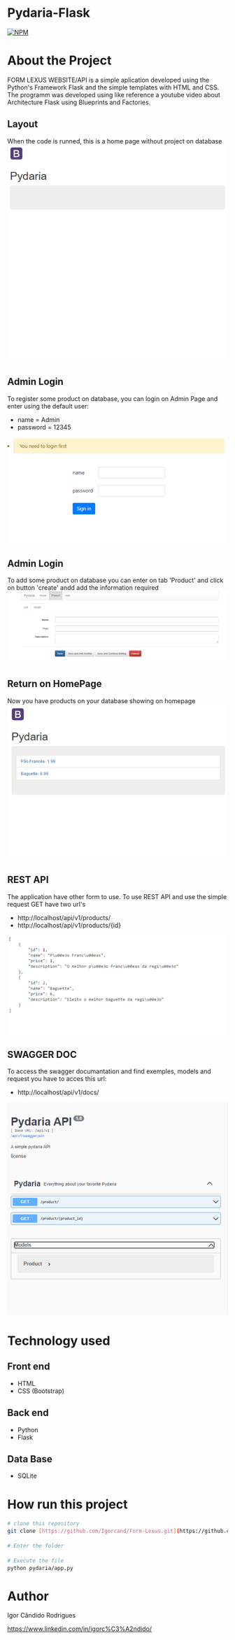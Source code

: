 # Pydaria-Flask
[![NPM](https://img.shields.io/npm/l/react)](https://github.com/Igorcand/Pydaria-Flask/blob/master/LICENSE) 

# About the Project
FORM LEXUS WEBSITE/API  is a simple aplication developed using the Python's Framework Flask and the simple templates with HTML and CSS. The programm was developed using like reference a youtube video about Architecture Flask using Blueprints and Factories.

## Layout 
When the code is runned, this is a home page without project on database
![Mobile 1](https://github.com/Igorcand/Pydaria-Flask/blob/master/assets/initialpage.png) 



## Admin Login 
To register some product on database, you can login on Admin Page and enter using the default user:
- name = Admin
- password = 12345


![Mobile 1](https://github.com/Igorcand/Pydaria-Flask/blob/master/assets/homeadmin.png) 


## Admin Login 
To add some product on database you can enter on tab 'Product' and click on button 'create' andd add the information required
![Mobile 1](https://github.com/Igorcand/Pydaria-Flask/blob/master/assets/addproject.png) 


## Return on HomePage
Now you have products on your database showing on homepage
![Mobile 1](https://github.com/Igorcand/Pydaria-Flask/blob/master/assets/homepageproduct.png) 


## REST API
The application have other form to use. To use REST API and use the simple request GET have two url's
- http://localhost/api/v1/products/
- http://localhost/api/v1/products/{id}


![Mobile 1](https://github.com/Igorcand/Pydaria-Flask/blob/master/assets/api.png) 


## SWAGGER DOC
To access the swagger documantation and find exemples, models and request you have to acces this url:
- http://localhost/api/v1/docs/

![Mobile 1](https://github.com/Igorcand/Pydaria-Flask/blob/master/assets/docs.png) 


# Technology used

## Front end
- HTML  
- CSS (Bootstrap)

## Back end
- Python
- Flask

## Data Base
- SQLite


# How run this project

```bash
# clone this repository
git clone [https://github.com/Igorcand/Form-Lexus.git](https://github.com/Igorcand/Pydaria-Flask)

# Enter the folder 

# Execute the file 
python pydaria/app.py
```


# Author

Igor Cândido Rodrigues

https://www.linkedin.com/in/igorc%C3%A2ndido/
